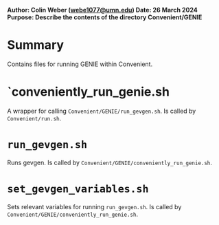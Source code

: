 **Author: Colin Weber (webe1077@umn.edu)
Date: 26 March 2024
Purpose: Describe the contents of the directory Convenient/GENIE**

# Summary
Contains files for running GENIE within Convenient.

# `conveniently_run_genie.sh
A wrapper for calling `Convenient/GENIE/run_gevgen.sh`. Is called by `Convenient/run.sh`.

# `run_gevgen.sh`
Runs gevgen. Is called by `Convenient/GENIE/conveniently_run_genie.sh`.

# `set_gevgen_variables.sh`
Sets relevant variables for running `run_gevgen.sh`. Is called by `Convenient/GENIE/conveniently_run_genie.sh`.
	
